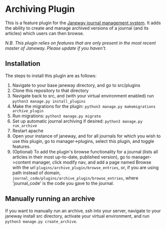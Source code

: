 # Archiving Plugin

This is a feature plugin for the [Janeway journal management system](https://github.com/BirkbeckCTP/janeway). It adds the ability to create and manage archived versions of a journal (and its articles) which users can then browse.

*N.B. This plugin relies on features that are only present in the most recent master of Janeway. Please update if you haven't.*

## Installation

The steps to install this plugin are as follows:

1. Navigate to your base janeway directory, and go to src/plugins
2. Clone this repository to that directory
3. Navigate back to src, and (with your virtual environment enabled) run `python3 manage.py install_plugins`
4. Make the migrations for the plugin: `python3 manage.py makemigrations archive_plugin`
5. Run migrations: `python3 manage.py migrate`
6. Set up automatic journal archiving if desired: `python3 manage.py run_archive`
7. Restart apache
8. Open your instance of janeway, and for all journals for which you wish to use this plugin, go to manager->plugins, select this plugin, and toggle features.
9. (Optional) To add the plugin's browse functionality for a journal (lists all articles in their most up-to-date, published version), go to manager->content manager, click modify nav, and add a page named Browse with the url `plugins/archive_plugin/browse_entries`, or, if you are using path instead of domain, `journal_code/plugins/archive_plugin/browse_entries`, where 'journal_code' is the code you gave to the journal.

## Manually running an archive
If you want to manually run an archive, ssh into your server, navigate to your janeway install src directory, activate your virtual environment, and run `python3 manage.py create_archive`.
